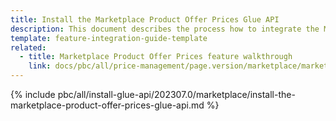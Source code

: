 ```yaml
---
title: Install the Marketplace Product Offer Prices Glue API
description: This document describes the process how to integrate the Marketplace Product Offer Prices Glue API feature into a Spryker project.
template: feature-integration-guide-template
related:
  - title: Marketplace Product Offer Prices feature walkthrough
    link: docs/pbc/all/price-management/page.version/marketplace/marketplace-product-offer-prices-feature-overview.html
---
```


{% include pbc/all/install-glue-api/202307.0/marketplace/install-the-marketplace-product-offer-prices-glue-api.md %} <!-- To edit, see /_includes/pbc/all/install-glue-api/202307.0/marketplace/install-the-marketplace-product-offer-prices-glue-api.md -->
